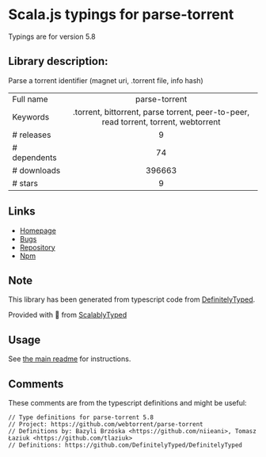 
# Scala.js typings for parse-torrent

Typings are for version 5.8

## Library description:
Parse a torrent identifier (magnet uri, .torrent file, info hash)

|                    |                 |
| ------------------ | :-------------: |
| Full name          | parse-torrent |
| Keywords           | .torrent, bittorrent, parse torrent, peer-to-peer, read torrent, torrent, webtorrent |
| # releases         | 9 |
| # dependents       | 74 |
| # downloads        | 396663 |
| # stars            | 9 |

## Links
- [Homepage](https://github.com/webtorrent/parse-torrent#readme)
- [Bugs](https://github.com/webtorrent/parse-torrent/issues)
- [Repository](https://github.com/webtorrent/parse-torrent)
- [Npm](https://www.npmjs.com/package/parse-torrent)
    


## Note
This library has been generated from typescript code from [DefinitelyTyped](https://definitelytyped.org).

Provided with :purple_heart: from [ScalablyTyped](https://github.com/oyvindberg/ScalablyTyped)

## Usage
See [the main readme](../../readme.md) for instructions.

## Comments

These comments are from the typescript definitions and might be useful:
```
// Type definitions for parse-torrent 5.8
// Project: https://github.com/webtorrent/parse-torrent
// Definitions by: Bazyli Brzóska <https://github.com/niieani>, Tomasz Łaziuk <https://github.com/tlaziuk>
// Definitions: https://github.com/DefinitelyTyped/DefinitelyTyped

```


